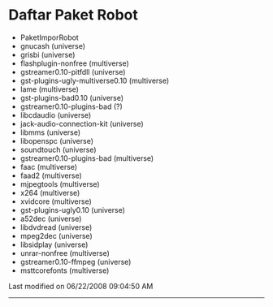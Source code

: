 # Daftar Paket Robot
  * PaketImporRobot
  * gnucash (universe)
  * grisbi (universe)
  * flashplugin-nonfree (multiverse)
  * gstreamer0.10-pitfdll (universe)
  * gst-plugins-ugly-multiverse0.10 (multiverse)
  * lame (multiverse)
  * gst-plugins-bad0.10 (universe)
  * gstreamer0.10-plugins-bad (?)
  * libcdaudio (universe)
  * jack-audio-connection-kit (universe)
  * libmms (universe)
  * libopenspc (universe)
  * soundtouch (universe)
  * gstreamer0.10-plugins-bad (multiverse)
  * faac (multiverse)
  * faad2 (multiverse)
  * mjpegtools (multiverse)
  * x264 (multiverse)
  * xvidcore (multiverse)
  * gst-plugins-ugly0.10 (universe)
  * a52dec (universe)
  * libdvdread (universe)
  * mpeg2dec (universe)
  * libsidplay (universe)
  * unrar-nonfree (multiverse)
  * gstreamer0.10-ffmpeg (universe)
  * msttcorefonts (multiverse)


Last modified on 06/22/2008 09:04:50 AM

 
---
 
